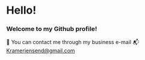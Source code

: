 # **Hello!**
### Welcome to my Github profile!
🌟 You can contact me through my business e-mail 📬 Kramerjensend@gmail.com
